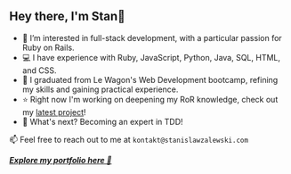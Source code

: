 
## Hey there, I'm Stan🐧

- 👀 I’m interested in full-stack development, with a particular passion for Ruby on Rails.
- 💻 I have experience with Ruby, JavaScript, Python, Java, SQL, HTML, and CSS.
- 🌱 I graduated from Le Wagon's Web Development bootcamp, refining my skills and gaining practical experience.
- ⭐ Right now I'm working on deepening my RoR knowledge, check out my [latest project](https://satellitesaboveme.com)!
- 🚀 What's next? Becoming an expert in TDD!

📫 Feel free to reach out to me at `kontakt@stanislawzalewski.com`

***[Explore my portfolio here  🚀](https://stan-portfolio-92a21856d53c.herokuapp.com/)***


